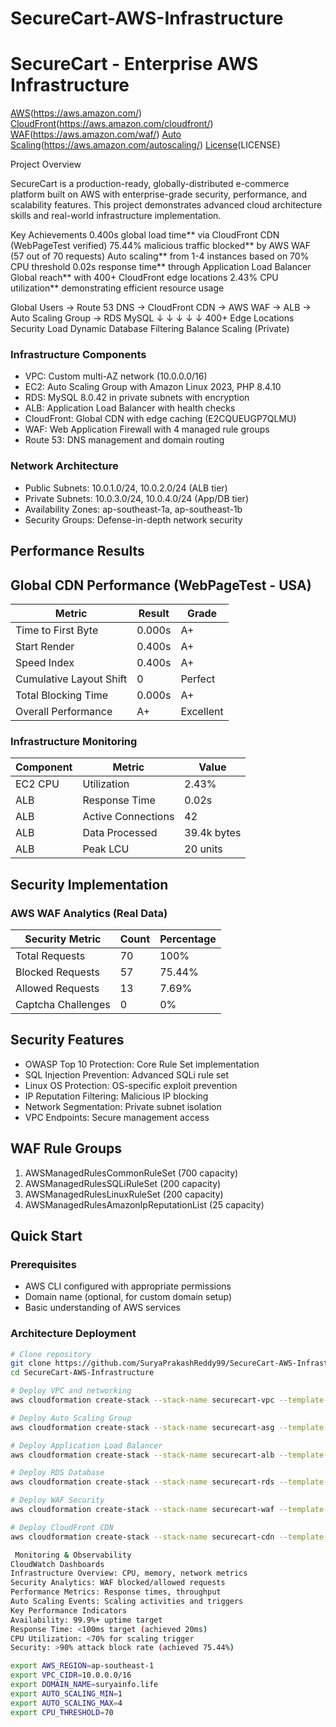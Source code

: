 # SecureCart-AWS-Infrastructure
# SecureCart - Enterprise AWS Infrastructure

[AWS](https://img.shields.io/badge/AWS-Cloud-orange)(https://aws.amazon.com/)
[CloudFront](https://img.shields.io/badge/CloudFront-CDN-blue)(https://aws.amazon.com/cloudfront/)
[WAF](https://img.shields.io/badge/WAF-Security-red)(https://aws.amazon.com/waf/)
[Auto Scaling](https://img.shields.io/badge/Auto%20Scaling-Scalability-green)(https://aws.amazon.com/autoscaling/)
[License](https://img.shields.io/badge/License-MIT-yellow.svg)(LICENSE)

Project Overview

SecureCart is a production-ready, globally-distributed e-commerce platform built on AWS with enterprise-grade security, performance, and scalability features. This project demonstrates advanced cloud architecture skills and real-world infrastructure implementation.

Key Achievements
0.400s global load time** via CloudFront CDN (WebPageTest verified)
75.44% malicious traffic blocked** by AWS WAF (57 out of 70 requests)
Auto scaling** from 1-4 instances based on 70% CPU threshold
0.02s response time** through Application Load Balancer
Global reach** with 400+ CloudFront edge locations
2.43% CPU utilization** demonstrating efficient resource usage

Global Users → Route 53 DNS → CloudFront CDN → AWS WAF → ALB → Auto Scaling Group → RDS MySQL ↓ ↓ ↓ ↓ ↓ 400+ Edge Locations Security Load Dynamic Database Filtering Balance Scaling (Private)


### Infrastructure Components
- VPC: Custom multi-AZ network (10.0.0.0/16)
- EC2: Auto Scaling Group with Amazon Linux 2023, PHP 8.4.10
- RDS: MySQL 8.0.42 in private subnets with encryption
- ALB: Application Load Balancer with health checks
- CloudFront: Global CDN with edge caching (E2CQUEUGP7QLMU)
- WAF: Web Application Firewall with 4 managed rule groups
- Route 53: DNS management and domain routing

### Network Architecture
- Public Subnets: 10.0.1.0/24, 10.0.2.0/24 (ALB tier)
- Private Subnets: 10.0.3.0/24, 10.0.4.0/24 (App/DB tier)
- Availability Zones: ap-southeast-1a, ap-southeast-1b
- Security Groups: Defense-in-depth network security

## Performance Results

## Global CDN Performance (WebPageTest - USA)
| Metric | Result | Grade |
|--------|--------|-------|
| Time to First Byte | 0.000s | A+ |
| Start Render | 0.400s | A+ |
| Speed Index | 0.400s | A+ |
| Cumulative Layout Shift | 0 | Perfect |
| Total Blocking Time | 0.000s | A+ |
| Overall Performance | A+ | Excellent |

### Infrastructure Monitoring
| Component | Metric | Value |
|-----------|--------|-------|
| EC2 CPU | Utilization | 2.43% |
| ALB | Response Time | 0.02s |
| ALB | Active Connections | 42 |
| ALB | Data Processed | 39.4k bytes |
| ALB | Peak LCU | 20 units |

## Security Implementation

### AWS WAF Analytics (Real Data)
| Security Metric | Count | Percentage |
|----------------|-------|------------|
| Total Requests | 70 | 100% |
| Blocked Requests | 57 | 75.44% |
| Allowed Requests | 13 | 7.69% |
| Captcha Challenges | 0 | 0% |

## Security Features
- OWASP Top 10 Protection: Core Rule Set implementation
- SQL Injection Prevention: Advanced SQLi rule set
- Linux OS Protection: OS-specific exploit prevention
- IP Reputation Filtering: Malicious IP blocking
- Network Segmentation: Private subnet isolation
- VPC Endpoints: Secure management access

## WAF Rule Groups
1. AWSManagedRulesCommonRuleSet (700 capacity)
2. AWSManagedRulesSQLiRuleSet (200 capacity)
3. AWSManagedRulesLinuxRuleSet (200 capacity)
4. AWSManagedRulesAmazonIpReputationList (25 capacity)

## Quick Start

### Prerequisites
- AWS CLI configured with appropriate permissions
- Domain name (optional, for custom domain setup)
- Basic understanding of AWS services

### Architecture Deployment
```bash
# Clone repository
git clone https://github.com/SuryaPrakashReddy99/SecureCart-AWS-Infrastructure.git
cd SecureCart-AWS-Infrastructure

# Deploy VPC and networking
aws cloudformation create-stack --stack-name securecart-vpc --template-body file://infrastructure/cloudformation/vpc-network.yaml

# Deploy Auto Scaling Group
aws cloudformation create-stack --stack-name securecart-asg --template-body file://infrastructure/cloudformation/ec2-autoscaling.yaml

# Deploy Application Load Balancer
aws cloudformation create-stack --stack-name securecart-alb --template-body file://infrastructure/cloudformation/alb-loadbalancer.yaml

# Deploy RDS Database
aws cloudformation create-stack --stack-name securecart-rds --template-body file://infrastructure/cloudformation/rds-database.yaml

# Deploy WAF Security
aws cloudformation create-stack --stack-name securecart-waf --template-body file://infrastructure/cloudformation/waf-security.yaml

# Deploy CloudFront CDN
aws cloudformation create-stack --stack-name securecart-cdn --template-body file://infrastructure/cloudformation/cloudfront-cdn.yaml

 Monitoring & Observability
CloudWatch Dashboards
Infrastructure Overview: CPU, memory, network metrics
Security Analytics: WAF blocked/allowed requests
Performance Metrics: Response times, throughput
Auto Scaling Events: Scaling activities and triggers
Key Performance Indicators
Availability: 99.9%+ uptime target
Response Time: <100ms target (achieved 20ms)
CPU Utilization: <70% for scaling trigger
Security: >90% attack block rate (achieved 75.44%)

export AWS_REGION=ap-southeast-1
export VPC_CIDR=10.0.0.0/16
export DOMAIN_NAME=suryainfo.life
export AUTO_SCALING_MIN=1
export AUTO_SCALING_MAX=4
export CPU_THRESHOLD=70
